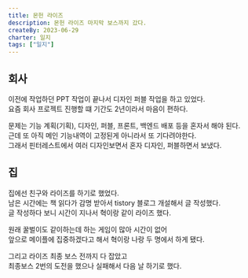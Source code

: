```yaml
---
title: 몬헌 라이즈
description: 몬헌 라이즈 마지막 보스까지 갔다.
createBy: 2023-06-29
charter: 일지
tags: ["일지"]
---
```


## 회사

이전에 작업하던 PPT 작업이 끝나서 디자인 퍼블 작업을 하고 있었다.  
요즘 회사 프로젝트 진행할 떄 기간도 2년이라서 마음이 편하다.

문제는 기능 계획(기획), 디자인, 퍼블, 프론트, 백엔드 배포 등을 혼자서 해야 된다.  
근데 또 아직 메인 기능내역이 고정된게 아니라서 또 기다려야한다.  
그래서 핀터레스트에서 여러 디자인보면서 혼자 디자인, 퍼블하면서 보냈다.

## 집

집에선 친구와 라이즈를 하기로 했었다.  
남은 시간에는 책 읽다가 감명 받아서 tistory 블로그 개설해서 글 작성했다.  
글 작성하다 보니 시간이 지나서 혁이랑 같이 라이즈 했다.

원래 꿀벌이도 같이하는데 하는 게임이 많아 시간이 없어  
앞으로 메이플에 집중하겠다고 해서 혁이랑 나랑 두 명에서 하게 됐다.

그리고 라이즈 최종 보스 전까지 다 잡았고  
최종보스 2번의 도전을 했으나 실패해서 다음 날 하기로 했다.
